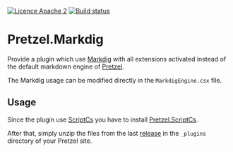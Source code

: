 [![Licence Apache 2](https://img.shields.io/badge/licence-Apache%202-blue.svg)](https://github.com/laedit/pretzel.markdig/blob/master/LICENSE) [![Build status](https://ci.appveyor.com/api/projects/status/wwedu84l2jmc2mai?svg=true)](https://ci.appveyor.com/project/laedit/pretzel-markdig) 

# Pretzel.Markdig

Provide a plugin which use [Markdig](https://github.com/lunet-io/markdig) with all extensions activated instead of the default markdown engine of [Pretzel](http://github.com/code52/pretzel).

The Markdig usage can be modified directly in the `MarkdigEngine.csx` file.

## Usage
Since the plugin use [ScriptCs](http://scriptcs.net/) you have to install [Pretzel.ScriptCs](https://chocolatey.org/packages/pretzel.scriptcs).

After that, simply unzip the files from the last [release](https://github.com/laedit/Pretzel.Markdig/releases) in the `_plugins` directory of your Pretzel site.
